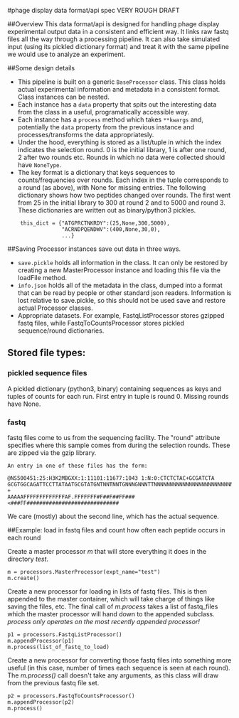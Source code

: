 #phage display data format/api spec 
VERY ROUGH DRAFT

##Overview
This data format/api is designed for handling phage display experimental output
data in a consistent and efficient way.  It links raw fastq files all the way
through a processing pipeline.  It can also take simulated input (using its
pickled dictionary format) and treat it with the same pipeline we would use to
analyze an experiment.

##Some design details
* This pipeline is built on a generic `BaseProcessor` class.  This class holds 
actual experimental information and metadata in a consistent format.  Class 
instances can be nested.  
 * Each instance has a `data` property that spits out the interesting 
data from the class in a useful, programatically accessible way.  
 * Each instance has a `process` method which takes `**kwargs` and, potentially
the `data` property from the previous instance and processes/transforms the
data appropriatesly. 
 * Under the hood, everything is stored as a list/tuple in which the index indicates
the selection round.  0 is the initial library, 1 is after one round, 2 after two 
rounds etc.  Rounds in which no data were collected should have `NoneType`.  
 * The key format is a dictionary that keys sequences to counts/frequencies 
over rounds.  Each index in the tuple corresponds to a round (as above), with None
for missing entries.  The following dictionary shows how two peptides changed over 
rounds.  The first went from 25 in the initial library to 300 at round 2 and to
5000 and round 3. These dictionaries are written out as binary/python3 pickles.
```
    this_dict = {"ATGPRCTNKRDY":(25,None,300,5000),
                 "ACRNDPQENDWV":(400,None,30,0),
                 ...}
```

##Saving
Processor instances save out data in three ways.  
* `save.pickle` holds all information in the class.  It can only be
restored by creating a new MasterProcessor instance and loading this file via the
loadFile method.
* `info.json` holds all of the metadata in the class, dumped into a format that
can be read by people or other standard json readers.  Information is lost
relative to save.pickle, so this should not be used save and restore actual
Processor classes.
* Appropriate datasets. For example, FastqListProcessor stores gzipped fastq
files, while FastqToCountsProcessor stores pickled sequence/round dictionaries.  

## Stored file types:
### pickled sequence files
A pickled dictionary (python3, binary) containing sequences as keys and tuples
of counts for each run.  First entry in tuple is round 0.  Missing rounds have 
None.  

### fastq
fastq files come to us from the sequencing facility.  The "round" attribute
specifies where this sample comes from during the selection rounds.  These are
zipped via the gzip library.  

```
An entry in one of these files has the form:

@NS500451:25:H3K2MBGXX:1:11101:11677:1043 1:N:0:CTCTCTAC+GCGATCTA
GCGTGGCAGATTCCTTATAATGCGTATGNTNNTNNTGNNNGNNNTTNNNNNNNNNNNNNNNNNNNNNNNNNNNNN
+
AAAAAFFFFFFFFFFFFFAF.FFFFFFF#F##F##FF###<###FF#############################
```

We care (mostly) about the second line, which has the actual sequence.


##Example: load in fastq files and count how often each peptide occurs in each round

Create a master processor *m* that will store everything it does in the 
directory *test*.  
```
m = processors.MasterProcessor(expt_name="test")
m.create()
```

Create a new processor for loading in lists of fastq files.  This is then
appended to the master container, which will take charge of things like saving
the files, etc.  The final call of *m.process* takes a list of fastq_files which
the master processor will hand down to the appended subclass.  *process only 
operates on the most recently appended processor!*

```
p1 = processors.FastqListProcessor()
m.appendProcessor(p1)
m.process(list_of_fastq_to_load)
```

Create a new processor for converting those fastq files into something 
more useful (in this case, number of times each sequence is seen at each round).
The *m.process()* call doesn't take any arguments, as this class will draw from
the previous fastq file set.

```
p2 = processors.FastqToCountsProcessor()
m.appendProcessor(p2)
m.process()
```

